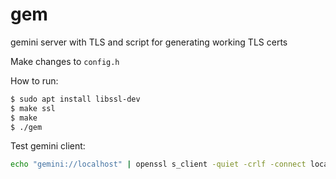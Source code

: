# gem

gemini server with TLS and script for generating working TLS certs

Make changes to `config.h`

How to run:
```sh
$ sudo apt install libssl-dev
$ make ssl
$ make
$ ./gem
```

Test gemini client:
```sh
echo "gemini://localhost" | openssl s_client -quiet -crlf -connect localhost:1965
```